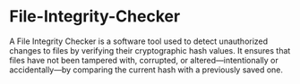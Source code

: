 # File-Integrity-Checker
A File Integrity Checker is a software tool used to detect unauthorized changes to files by verifying their cryptographic hash values. It ensures that files have not been tampered with, corrupted, or altered—intentionally or accidentally—by comparing the current hash with a previously saved one.
